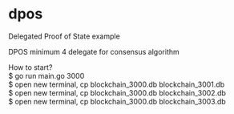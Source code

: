 # dpos
Delegated Proof of State example

DPOS minimum 4 delegate for consensus algorithm

How to start? <br />
$ go run main.go 3000 <br />
$ open new terminal, cp blockchain_3000.db blockchain_3001.db <br />
$ open new terminal, cp blockchain_3000.db blockchain_3002.db <br />
$ open new terminal, cp blockchain_3000.db blockchain_3003.db <br />
